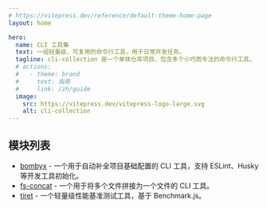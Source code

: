 ```yaml
---
# https://vitepress.dev/reference/default-theme-home-page
layout: home

hero:
  name: CLI 工具集
  text: 一组轻量级、可复用的命令行工具，用于日常开发任务。
  tagline: cli-collection 是一个单体仓库项目，包含多个小巧而专注的命令行工具。
  # actions:
  #   - theme: brand
  #     text: 指南
  #     link: /zh/guide
  image:
    src: https://vitepress.dev/vitepress-logo-large.svg
    alt: cli-collection
---
```


## 模块列表

* [bombyx](/zh/modules/bombyx/) - 一个用于自动补全项目基础配置的 CLI 工具，支持 ESLint、Husky 等开发工具初始化。
* [fs-concat](/zh/modules/fs-concat/) - 一个用于将多个文件拼接为一个文件的 CLI 工具。
* [tiret](/zh/modules/tiret/) - 一个轻量级性能基准测试工具，基于 Benchmark.js。
